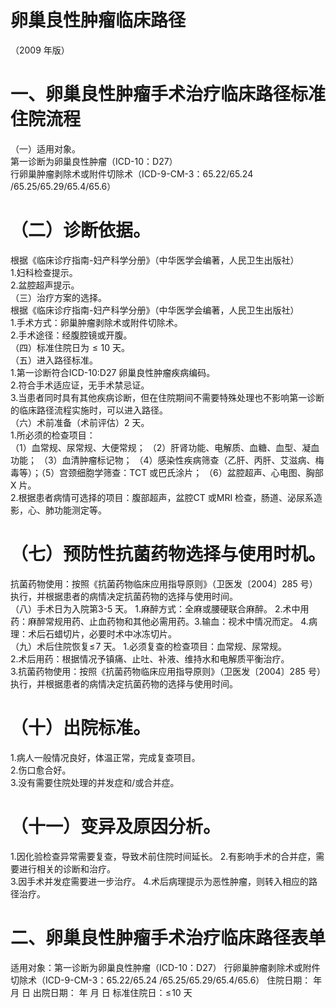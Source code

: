 # 卵巢良性肿瘤临床路径  
（2009 年版）  
# 一、卵巢良性肿瘤手术治疗临床路径标准住院流程  
（一）适用对象。  
第一诊断为卵巢良性肿瘤（ICD-10：D27）  
行卵巢肿瘤剥除术或附件切除术（ICD-9-CM-3：65.22/65.24 /65.25/65.29/65.4/65.6）  
# （二）诊断依据。  
根据《临床诊疗指南-妇产科学分册》（中华医学会编著，人民卫生出版社）  
1.妇科检查提示。  
2.盆腔超声提示。  
（三）治疗方案的选择。  
根据《临床诊疗指南-妇产科学分册》（中华医学会编著，人民卫生出版社）  
1.手术方式：卵巢肿瘤剥除术或附件切除术。  
2.手术途径：经腹腔镜或开腹。  
（四）标准住院日为${\leqslant}10$ 天。  
（五）进入路径标准。  
1.第一诊断符合ICD-10:D27 卵巢良性肿瘤疾病编码。  
2.符合手术适应证，无手术禁忌证。  
3.当患者同时具有其他疾病诊断，但在住院期间不需要特殊处理也不影响第一诊断的临床路径流程实施时，可以进入路径。  
（六）术前准备（术前评估）2 天。  
1.所必须的检查项目：  
（1）血常规、尿常规、大便常规； （2）肝肾功能、电解质、血糖、血型、凝血功能； （3）血清肿瘤标记物； （4）感染性疾病筛查（乙肝、丙肝、艾滋病、梅毒等）；（5）宫颈细胞学筛查：TCT 或巴氏涂片； （6）盆腔超声、心电图、胸部X 片。  
2.根据患者病情可选择的项目：腹部超声，盆腔CT 或MRI 检查，肠道、泌尿系造影，心、肺功能测定等。  
# （七）预防性抗菌药物选择与使用时机。  
抗菌药物使用：按照《抗菌药物临床应用指导原则》（卫医发〔2004〕285 号）执行，并根据患者的病情决定抗菌药物的选择与使用时间。  
（八）手术日为入院第3-5 天。 1.麻醉方式：全麻或腰硬联合麻醉。  2.术中用药：麻醉常规用药、止血药物和其他必需用药。3.输血：视术中情况而定。 4.病理：术后石蜡切片，必要时术中冰冻切片。  
（九）术后住院恢复$\leqslant\!7$ 天。 1.必须复查的检查项目：血常规、尿常规。  
2.术后用药：根据情况予镇痛、止吐、补液、维持水和电解质平衡治疗。  
3.抗菌药物使用：按照《抗菌药物临床应用指导原则》（卫医发〔2004〕285 号）执行，并根据患者的病情决定抗菌药物的选择与使用时间。  
# （十）出院标准。  
1.病人一般情况良好，体温正常，完成复查项目。  
2.伤口愈合好。  
3.没有需要住院处理的并发症和/或合并症。  
# （十一）变异及原因分析。  
1.因化验检查异常需要复查，导致术前住院时间延长。 2.有影响手术的合并症，需要进行相关的诊断和治疗。  
3.因手术并发症需要进一步治疗。 4.术后病理提示为恶性肿瘤，则转入相应的路径治疗。  
# 二、卵巢良性肿瘤手术治疗临床路径表单  
适用对象：第一诊断为卵巢良性肿瘤（ICD-10：D27） 行卵巢肿瘤剥除术或附件切除术（ICD-9-CM-3：65.22/65.24 /65.25/65.29/65.4/65.6） 住院日期：   年  月  日    出院日期：   年  月   日     标准住院日：$\leqslant\!10$ 天  
